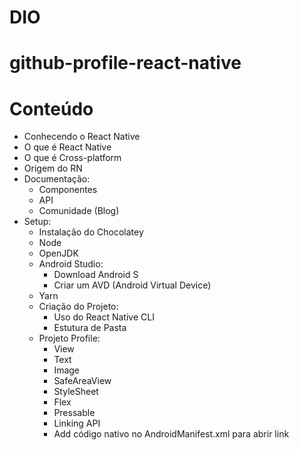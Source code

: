 # DIO
# github-profile-react-native

# Conteúdo
- Conhecendo o React Native
- O que é React Native
- O que é Cross-platform
- Origem do RN
- Documentação:
  - Componentes
  - API
  - Comunidade (Blog) 
- Setup:
  - Instalação do Chocolatey
  - Node
  - OpenJDK
  - Android Studio:
    - Download Android S
    - Criar um AVD (Android Virtual Device) 
  - Yarn
  - Criação do Projeto:
    - Uso do React Native CLI
    - Estutura de Pasta
  - Projeto Profile:
    - View
    - Text
    - Image
    - SafeAreaView
    - StyleSheet
    - Flex
    - Pressable
    - Linking API
    - Add código nativo no AndroidManifest.xml para abrir link
